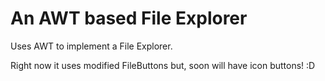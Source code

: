 An AWT based File Explorer
==========================

Uses AWT to implement a File Explorer.

Right now it uses modified FileButtons but, soon will have icon buttons! :D
